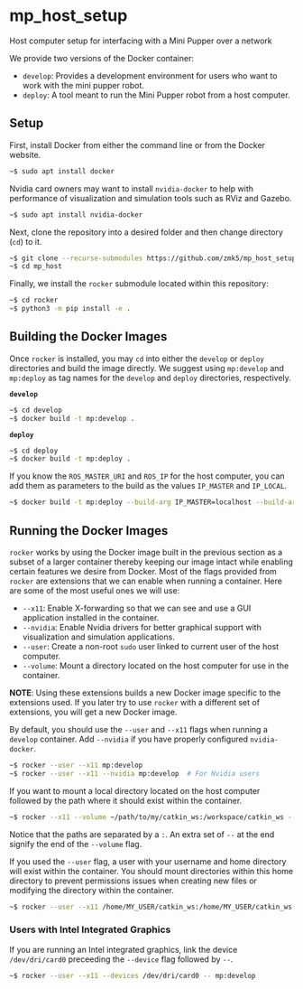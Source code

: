 # mp_host_setup
Host computer setup for interfacing with a Mini Pupper over a network

We provide two versions of the Docker container:

- `develop`: Provides a development environment for users who want to work with the mini pupper robot.
- `deploy`: A tool meant to run the Mini Pupper robot from a host computer.

## Setup

First, install Docker from either the command line or from the Docker website.

```bash
~$ sudo apt install docker
```

Nvidia card owners may want to install `nvidia-docker` to help with performance of visualization and simulation tools such as RViz and Gazebo.

```bash
~$ sudo apt install nvidia-docker
```

Next, clone the repository into a desired folder and then change directory (`cd`) to it.

```bash
~$ git clone --recurse-submodules https://github.com/zmk5/mp_host_setup.git
~$ cd mp_host
```

Finally, we install the `rocker` submodule located within this repository:

```bash
~$ cd rocker
~$ python3 -m pip install -e .
```

## Building the Docker Images

Once `rocker` is installed, you may `cd` into either the `develop` or `deploy` directories and build the image directly. We suggest using `mp:develop` and `mp:deploy` as tag names for the `develop` and `deploy` directories, respectively.

**`develop`**

```bash
~$ cd develop
~$ docker build -t mp:develop .
```

**`deploy`**

```bash
~$ cd deploy
~$ docker build -t mp:deploy .
```

If you know the `ROS_MASTER_URI` and `ROS_IP` for the host computer, you can add them as parameters to the build as the values `IP_MASTER` and `IP_LOCAL`.

```bash
~$ docker build -t mp:deploy --build-arg IP_MASTER=localhost --build-arg IP_LOCAL=localhost .
```

## Running the Docker Images

`rocker` works by using the Docker image built in the previous section as a subset of a larger container thereby keeping our image intact while enabling certain features we desire from Docker. Most of the flags provided from `rocker` are extensions that we can enable when running a container. Here are some of the most useful ones we will use:

- `--x11`: Enable X-forwarding so that we can see and use a GUI application installed in the container.
- `--nvidia`: Enable Nvidia drivers for better graphical support with visualization and simulation applications.
- `--user`: Create a non-root `sudo` user linked to current user of the host computer.
- `--volume`: Mount a directory located on the host computer for use in the container.

**NOTE**: Using these extensions builds a new Docker image specific to the extensions used. If you later try to use `rocker` with a different set of extensions, you will get a new Docker image.

By default, you should use the `--user` and `--x11` flags when running a `develop` container. Add `--nvidia` if you have properly configured `nvidia-docker`.

```bash
~$ rocker --user --x11 mp:develop
~$ rocker --user --x11 --nvidia mp:develop  # For Nvidia users
```

If you want to mount a local directory located on the host computer followed by the path where it should exist within the container.

```bash
~$ rocker --x11 --volume ~/path/to/my/catkin_ws:/workspace/catkin_ws -- mp:develop
```

Notice that the paths are separated by a `:`. An extra set of `--` at the end signify the end of the `--volume` flag.

If you used the `--user` flag, a user with your username and home directory will exist within the container. You should mount directories within this home directory to prevent permissions issues when creating new files or modifying the directory within the container.

```bash
~$ rocker --user --x11 /home/MY_USER/catkin_ws:/home/MY_USER/catkin_ws -- mp:develop
```

### Users with Intel Integrated Graphics

If you are running an Intel integrated graphics, link the device `/dev/dri/card0` preceeding the `--device` flag followed by `--`.

```bash
~$ rocker --user --x11 --devices /dev/dri/card0 -- mp:develop
```
